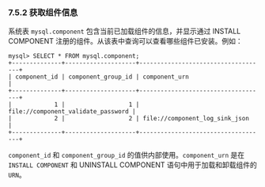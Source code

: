 ### 7.5.2 获取组件信息

系统表 `mysql.component` 包含当前已加载组件的信息，并显示通过 INSTALL COMPONENT 注册的组件。从该表中查询可以查看哪些组件已安装。例如：

```mysql
mysql> SELECT * FROM mysql.component;
+--------------+--------------------+------------------------------------+
| component_id | component_group_id | component_urn                      |
+--------------+--------------------+------------------------------------+
|            1 |                  1 | file://component_validate_password |
|            2 |                  2 | file://component_log_sink_json     |
+--------------+--------------------+------------------------------------+
```

`component_id` 和 `component_group_id` 的值供内部使用。`component_urn` 是在 `INSTALL COMPONENT` 和 UNINSTALL COMPONENT 语句中用于加载和卸载组件的 `URN`。
